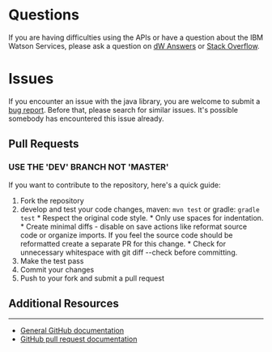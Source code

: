 # Questions

If you are having difficulties using the APIs or have a question about the IBM Watson Services, please ask a question on [dW Answers](https://developer.ibm.com/answers/questions/ask/?topics=watson) or [Stack Overflow](http://stackoverflow.com/questions/ask?tags=ibm-watson).

# Issues

If you encounter an issue with the java library, you are welcome to submit a [bug report](https://github.com/watson-developer-cloud/java-wrapper/issues). Before that, please search for similar issues. It's possible somebody has encountered this issue already.

## Pull Requests
### USE THE 'DEV' BRANCH NOT 'MASTER'

If you want to contribute to the repository, here's a quick guide:
  1. Fork the repository
  2. develop and test your code changes, maven: `mvn test` or gradle: `gradle test`
    * Respect the original code style.
    * Only use spaces for indentation.
    * Create minimal diffs - disable on save actions like reformat source code or organize imports. If you feel the source code should be reformatted create a separate PR for this change.
    * Check for unnecessary whitespace with git diff --check before committing.
  3. Make the test pass
  4. Commit your changes
  5. Push to your fork and submit a pull request

## Additional Resources
--------------------
+ [General GitHub documentation](https://help.github.com/)
+ [GitHub pull request documentation](https://help.github.com/send-pull-requests/)
